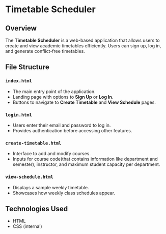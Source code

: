 # Timetable Scheduler

## Overview
The **Timetable Scheduler** is a web-based application that allows users to create and view academic timetables efficiently. Users can sign up, log in, and generate conflict-free timetables.

## File Structure

### `index.html`
- The main entry point of the application.
- Landing page with options to **Sign Up** or **Log In**.
- Buttons to navigate to **Create Timetable** and **View Schedule** pages.

### `login.html`
- Users enter their email and password to log in.
- Provides authentication before accessing other features.

### `create-timetable.html`
- Interface to add and modify courses.
- Inputs for course code(that contains information like department and semester), instructor, and maximum student capacity per department.

### `view-schedule.html`
- Displays a sample weekly timetable.
- Showcases how weekly class schedules appear.

## Technologies Used
- HTML
- CSS (internal)

